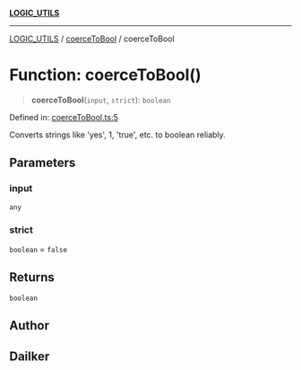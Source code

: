 [**LOGIC_UTILS**](../../README.md)

***

[LOGIC_UTILS](../../README.md) / [coerceToBool](../README.md) / coerceToBool

# Function: coerceToBool()

> **coerceToBool**(`input`, `strict`): `boolean`

Defined in: [coerceToBool.ts:5](https://github.com/dailker/everyutil/blob/8ebd741383aff061deffff96bf58a9059d1b9944/src/logic/coerceToBool.ts#L5)

Converts strings like 'yes', 1, 'true', etc. to boolean reliably.

## Parameters

### input

`any`

### strict

`boolean` = `false`

## Returns

`boolean`

## Author

## Dailker
